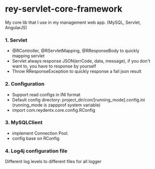# rey-servlet-core-framework

My core lib that I use in my management web app. (MySQL, Servlet, AngularJS)
### 1. Servlet
- @RController, @RServletMapping, @RResponseBody to quickly mapping servlet <br/>
- Servlet always response JSON(errCode, data, message), if you don't want to, you have to response by yourself
- Throw RResponseException to quickly response a fail json result

### 2. Configuration
- Support read configs in INI format
- Default config directory: project_dir/con/[running_mode].config.ini (running_mode is zappprof system variable)
- import com.reydentx.core.config.RConfig <br>

### 3. MySQLClient
- implement Connection Pool.
- config base on RConfig

### 4. Log4j configuration file
Different log levels to different files for all logger
